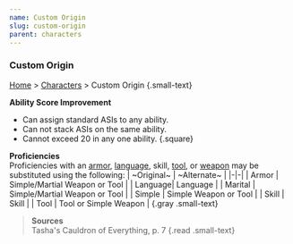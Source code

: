 ```yaml
---
name: Custom Origin
slug: custom-origin
parent: characters
---
```

### Custom Origin
[Home](dm-operations-center) > [Characters](characters) > Custom Origin {.small-text}

**Ability Score Improvement**
- Can assign standard ASIs to any ability.
- Can not stack ASIs on the same ability.
- Cannot exceed 20 in any one ability.
{.square}

**Proficiencies**<br/>
Proficiencies with an [armor](armor), [language](languages), skill, [tool](tools), or [weapon](weapons) may be substituted using the following:
| ~Original~ | ~Alternate~ |
|-|-|
| Armor   | Simple/Martial Weapon or Tool |
| Language| Language |
| Marital | Simple/Martial Weapon or Tool | 
| Simple  | Simple Weapon or Tool |
| Skill   | Skill |
| Tool    | Tool or Simple Weapon |
{.gray .small-text}

> **Sources** <br/>
> Tasha's Cauldron of Everything, p. 7
{.read .small-text}

